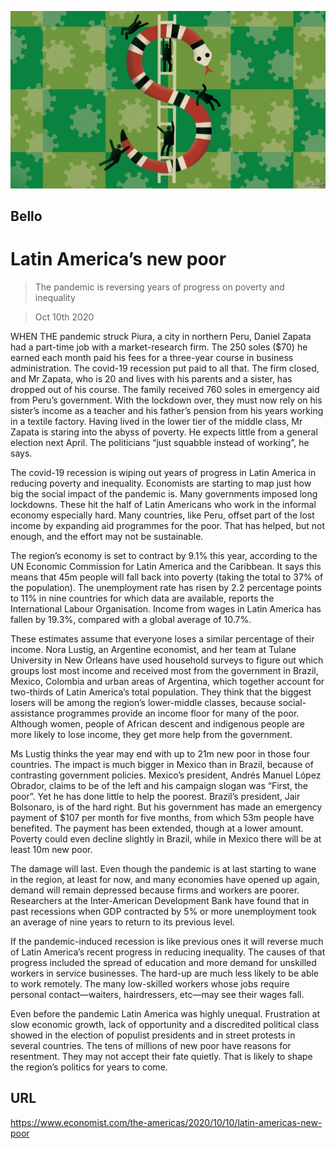 ![](./images/20201010_AMD001.jpg)

## Bello

# Latin America’s new poor

> The pandemic is reversing years of progress on poverty and inequality

> Oct 10th 2020

WHEN THE pandemic struck Piura, a city in northern Peru, Daniel Zapata had a part-time job with a market-research firm. The 250 soles ($70) he earned each month paid his fees for a three-year course in business administration. The covid-19 recession put paid to all that. The firm closed, and Mr Zapata, who is 20 and lives with his parents and a sister, has dropped out of his course. The family received 760 soles in emergency aid from Peru’s government. With the lockdown over, they must now rely on his sister’s income as a teacher and his father’s pension from his years working in a textile factory. Having lived in the lower tier of the middle class, Mr Zapata is staring into the abyss of poverty. He expects little from a general election next April. The politicians “just squabble instead of working”, he says.

The covid-19 recession is wiping out years of progress in Latin America in reducing poverty and inequality. Economists are starting to map just how big the social impact of the pandemic is. Many governments imposed long lockdowns. These hit the half of Latin Americans who work in the informal economy especially hard. Many countries, like Peru, offset part of the lost income by expanding aid programmes for the poor. That has helped, but not enough, and the effort may not be sustainable.

The region’s economy is set to contract by 9.1% this year, according to the UN Economic Commission for Latin America and the Caribbean. It says this means that 45m people will fall back into poverty (taking the total to 37% of the population). The unemployment rate has risen by 2.2 percentage points to 11% in nine countries for which data are available, reports the International Labour Organisation. Income from wages in Latin America has fallen by 19.3%, compared with a global average of 10.7%.

These estimates assume that everyone loses a similar percentage of their income. Nora Lustig, an Argentine economist, and her team at Tulane University in New Orleans have used household surveys to figure out which groups lost most income and received most from the government in Brazil, Mexico, Colombia and urban areas of Argentina, which together account for two-thirds of Latin America’s total population. They think that the biggest losers will be among the region’s lower-middle classes, because social-assistance programmes provide an income floor for many of the poor. Although women, people of African descent and indigenous people are more likely to lose income, they get more help from the government.

Ms Lustig thinks the year may end with up to 21m new poor in those four countries. The impact is much bigger in Mexico than in Brazil, because of contrasting government policies. Mexico’s president, Andrés Manuel López Obrador, claims to be of the left and his campaign slogan was “First, the poor”. Yet he has done little to help the poorest. Brazil’s president, Jair Bolsonaro, is of the hard right. But his government has made an emergency payment of $107 per month for five months, from which 53m people have benefited. The payment has been extended, though at a lower amount. Poverty could even decline slightly in Brazil, while in Mexico there will be at least 10m new poor.

The damage will last. Even though the pandemic is at last starting to wane in the region, at least for now, and many economies have opened up again, demand will remain depressed because firms and workers are poorer. Researchers at the Inter-American Development Bank have found that in past recessions when GDP contracted by 5% or more unemployment took an average of nine years to return to its previous level.

If the pandemic-induced recession is like previous ones it will reverse much of Latin America’s recent progress in reducing inequality. The causes of that progress included the spread of education and more demand for unskilled workers in service businesses. The hard-up are much less likely to be able to work remotely. The many low-skilled workers whose jobs require personal contact—waiters, hairdressers, etc—may see their wages fall.

Even before the pandemic Latin America was highly unequal. Frustration at slow economic growth, lack of opportunity and a discredited political class showed in the election of populist presidents and in street protests in several countries. The tens of millions of new poor have reasons for resentment. They may not accept their fate quietly. That is likely to shape the region’s politics for years to come.

## URL

https://www.economist.com/the-americas/2020/10/10/latin-americas-new-poor
